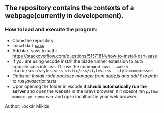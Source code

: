 ## The repository contains the contexts of a webpage(currently in developement).

### How to load and execute the program:
* Clone the repository
* Install dart [sass](https://sass-lang.com/dart-sass "sass")
* Add dart sass to path: <https://stackoverflow.com/questions/51571814/how-to-install-dart-sass>
* If you are using vscode install the blade runner extension to auto compile sass into css. Or use the command `sass --watch static/scss/styles.scss static/css/styles.css --style=compressed`
* *Optional: Install node package manager from [node.js](https://nodejs.org/en/) and add it to path to run javascript tests*
* Upon opening the folder in vscode **it should automatically run the server** and open the website in the brave browser. If it doesnt run `python manage.py runserver` and open localhost in your web browser.

Author: Lockár Miklós